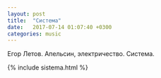 ```yaml
---
layout: post
title:  "Система"
date:   2017-07-14 01:07:40 +0300
categories: music
---
```

Егор Летов. Апельсин, электричество. Система.

{% include sistema.html %}
